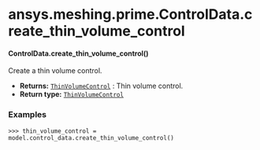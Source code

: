 <a id="ansys-meshing-prime-controldata-create-thin-volume-control"></a>

# ansys.meshing.prime.ControlData.create_thin_volume_control

<a id="ansys.meshing.prime.ControlData.create_thin_volume_control"></a>

#### ControlData.create_thin_volume_control()

Create a thin volume control.

* **Returns:**
  [`ThinVolumeControl`](ansys.meshing.prime.ThinVolumeControl.md#ansys.meshing.prime.ThinVolumeControl)
  : Thin volume control.
* **Return type:**
  [`ThinVolumeControl`](ansys.meshing.prime.ThinVolumeControl.md#ansys.meshing.prime.ThinVolumeControl)

### Examples

```pycon
>>> thin_volume_control = model.control_data.create_thin_volume_control()
```

<!-- !! processed by numpydoc !! -->
